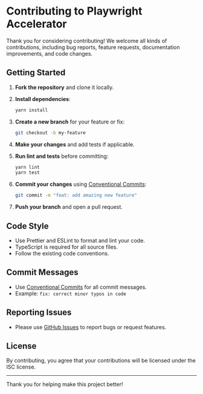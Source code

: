 # Contributing to Playwright Accelerator

Thank you for considering contributing! We welcome all kinds of contributions, including bug reports, feature requests, documentation improvements, and code changes.

## Getting Started

1. **Fork the repository** and clone it locally.
2. **Install dependencies**:

   ```bash
   yarn install
   ```

3. **Create a new branch** for your feature or fix:

   ```bash
   git checkout -b my-feature
   ```

4. **Make your changes** and add tests if applicable.
5. **Run lint and tests** before committing:

   ```bash
   yarn lint
   yarn test
   ```

6. **Commit your changes** using [Conventional Commits](https://www.conventionalcommits.org/):

   ```bash
   git commit -m "feat: add amazing new feature"
   ```

7. **Push your branch** and open a pull request.

## Code Style

- Use Prettier and ESLint to format and lint your code.
- TypeScript is required for all source files.
- Follow the existing code conventions.

## Commit Messages

- Use [Conventional Commits](https://www.conventionalcommits.org/) for all commit messages.
- Example: `fix: correct minor typos in code`

## Reporting Issues

- Please use [GitHub Issues](../../issues) to report bugs or request features.

## License

By contributing, you agree that your contributions will be licensed under the ISC license.

---

Thank you for helping make this project better!
